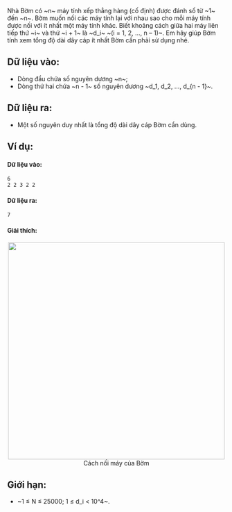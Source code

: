 Nhà Bờm có ~n~ máy tính xếp thẳng hàng (cố định) được đánh số từ ~1~ đến ~n~. Bờm muốn nối các máy tính lại với nhau sao cho mỗi máy tính được nối với ít nhất một máy tính khác. Biết khoảng cách giữa hai máy liên tiếp thứ ~i~ và thứ ~i + 1~ là ~d_i~ ~(i = 1, 2, …, n – 1)~. Em hãy giúp Bờm tính xem tổng độ dài dây cáp ít nhất Bờm cần phải sử dụng nhé.

## Dữ liệu vào:
- Dòng đầu chứa số nguyên dương ~n~;
- Dòng thứ hai chứa ~n - 1~ số nguyên dương ~d_1, d_2, …, d_{n - 1}~.

## Dữ liệu ra:
- Một số nguyên duy nhất là tổng độ dài dây cáp Bờm cần dùng.

## Ví dụ:
#### Dữ liệu vào:
```
6
2 2 3 2 2
```

#### Dữ liệu ra:
```
7
```

#### Giải thích:
<center><img src="/images/problems/447/DPCABLE.svg" width=500px></center>
<center>Cách nối máy của Bờm</center>

## Giới hạn:
- ~1 ≤ N ≤ 25000; 1 ≤ d_i < 10^4~.